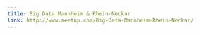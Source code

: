```yaml
---
title: Big Data Mannheim & Rhein-Neckar
link: http://www.meetup.com/Big-Data-Mannheim-Rhein-Neckar/
---
```


